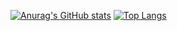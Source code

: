 [![Anurag's GitHub stats](https://github-readme-stats.vercel.app/api?username=colaboy99&show_icons=true&bg_color=7f7fd5,86a8e7,91eae4&title_color=170b3b&text_color=333&icon_color=170b3b)](https://github.com/anuraghazra/github-readme-stats)
[![Top Langs](https://github-readme-stats.vercel.app/api/top-langs/?username=colaboy99&bg_color=7f7fd5,86a8e7,91eae4&title_color=170b3b&text_color=333)](https://github.com/anuraghazra/github-readme-stats)
